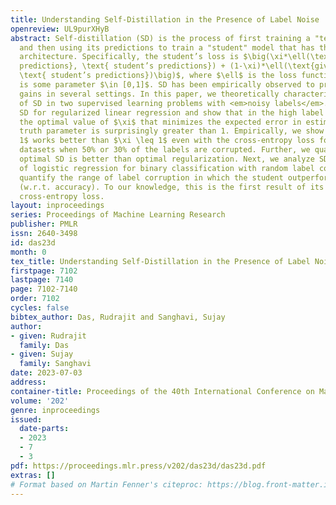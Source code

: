 ```yaml
---
title: Understanding Self-Distillation in the Presence of Label Noise
openreview: UL9purXHyB
abstract: Self-distillation (SD) is the process of first training a "teacher" model
  and then using its predictions to train a "student" model that has the <em>same</em>
  architecture. Specifically, the student’s loss is $\big(\xi*\ell(\text{teacher’s
  predictions}, \text{ student’s predictions}) + (1-\xi)*\ell(\text{given labels},
  \text{ student’s predictions})\big)$, where $\ell$ is the loss function and $\xi$
  is some parameter $\in [0,1]$. SD has been empirically observed to provide performance
  gains in several settings. In this paper, we theoretically characterize the effect
  of SD in two supervised learning problems with <em>noisy labels</em>. We first analyze
  SD for regularized linear regression and show that in the high label noise regime,
  the optimal value of $\xi$ that minimizes the expected error in estimating the ground
  truth parameter is surprisingly greater than 1. Empirically, we show that $\xi >
  1$ works better than $\xi \leq 1$ even with the cross-entropy loss for several classification
  datasets when 50% or 30% of the labels are corrupted. Further, we quantify when
  optimal SD is better than optimal regularization. Next, we analyze SD in the case
  of logistic regression for binary classification with random label corruption and
  quantify the range of label corruption in which the student outperforms the teacher
  (w.r.t. accuracy). To our knowledge, this is the first result of its kind for the
  cross-entropy loss.
layout: inproceedings
series: Proceedings of Machine Learning Research
publisher: PMLR
issn: 2640-3498
id: das23d
month: 0
tex_title: Understanding Self-Distillation in the Presence of Label Noise
firstpage: 7102
lastpage: 7140
page: 7102-7140
order: 7102
cycles: false
bibtex_author: Das, Rudrajit and Sanghavi, Sujay
author:
- given: Rudrajit
  family: Das
- given: Sujay
  family: Sanghavi
date: 2023-07-03
address: 
container-title: Proceedings of the 40th International Conference on Machine Learning
volume: '202'
genre: inproceedings
issued:
  date-parts:
  - 2023
  - 7
  - 3
pdf: https://proceedings.mlr.press/v202/das23d/das23d.pdf
extras: []
# Format based on Martin Fenner's citeproc: https://blog.front-matter.io/posts/citeproc-yaml-for-bibliographies/
---
```

